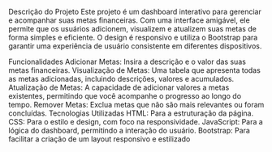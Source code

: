 Descrição do Projeto
Este projeto é um dashboard interativo para gerenciar e acompanhar suas metas financeiras. Com uma interface amigável, ele permite que os usuários adicionem, visualizem e atualizem suas metas de forma simples e eficiente. O design é responsivo e utiliza o Bootstrap para garantir uma experiência de usuário consistente em diferentes dispositivos.

Funcionalidades
Adicionar Metas: Insira a descrição e o valor das suas metas financeiras.
Visualização de Metas: Uma tabela que apresenta todas as metas adicionadas, incluindo descrições, valores e acumulados.
Atualização de Metas: A capacidade de adicionar valores a metas existentes, permitindo que você acompanhe o progresso ao longo do tempo.
Remover Metas: Exclua metas que não são mais relevantes ou foram concluídas.
Tecnologias Utilizadas
HTML: Para a estruturação da página.
CSS: Para o estilo e design, com foco na responsividade.
JavaScript: Para a lógica do dashboard, permitindo a interação do usuário.
Bootstrap: Para facilitar a criação de um layout responsivo e estilizado
